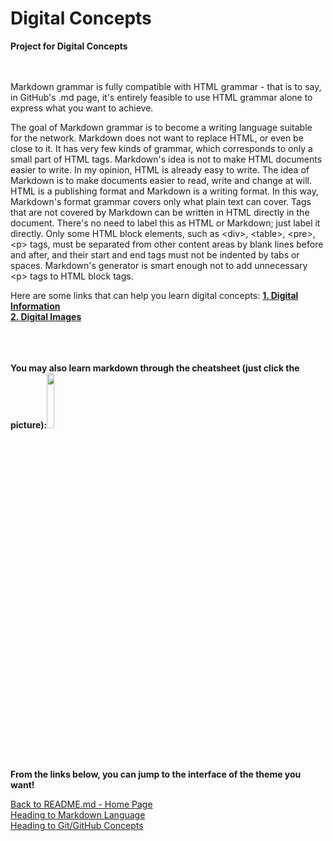 # Digital Concepts</br>
<b>Project for Digital Concepts</b></br>
</br></br>

Markdown grammar is fully compatible with HTML grammar - that is to say, in GitHub's .md page, it's entirely feasible to use HTML grammar alone to express what you want to achieve.</br>

The goal of Markdown grammar is to become a writing language suitable for the network. Markdown does not want to replace HTML, or even be close to it. It has very few kinds of grammar, which corresponds to only a small part of HTML tags. Markdown's idea is not to make HTML documents easier to write. In my opinion, HTML is already easy to write. The idea of Markdown is to make documents easier to read, write and change at will. HTML is a publishing format and Markdown is a writing format. In this way, Markdown's format grammar covers only what plain text can cover. Tags that are not covered by Markdown can be written in HTML directly in the document. There's no need to label this as HTML or Markdown; just label it directly. Only some HTML block elements, such as &#60;div&#62;, &#60;table&#62;, &#60;pre&#62;, &#60;p&#62; tags, must be separated from other content areas by blank lines before and after, and their start and end tags must not be indented by tabs or spaces. Markdown's generator is smart enough not to add unnecessary &#60;p&#62; tags to HTML block tags.</br>


Here are some links that can help you learn digital concepts:
<b><a href="https://content.techinnovator.info/courses/INFOTC2600/info/Digital%20Information/Digital%20Information.html" target="_blank">1. Digital Information</a></b><br>
<b><a href="https://content.techinnovator.info/mu/sp19/INFOTC2600/Digital%20Images/Digital%20Images.html" target="_blank">2. Digital Images</a></b><br>


<br><br><br><b>You may also learn markdown through the cheatsheet (just click the picture):<a href="https://www.markdowntutorial.com/" target="_blank"><img src="https://steemitimages.com/640x0/http://i.imgsafe.org/6df7dd2d0a.png" width="15%"  /></a></b><br><br><br>







<b>From the links below, you can jump to the interface of the theme you want!</b>

[Back to README.md - Home Page](README.md)</br>
[Heading to Markdown Language](MarkdownLanguage.md)</br>
[Heading to Git/GitHub Concepts](GitOrGitHubConcepts.md)</br>



